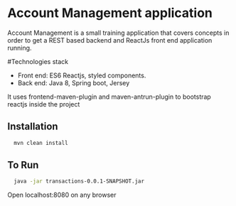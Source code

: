 # Account Management application

Account Management is a small training application that covers concepts in order to get a REST based backend and ReactJs front end  application running.

#Technologies stack
* Front end: ES6 Reactjs, styled components.
* Back end: Java 8, Spring boot, Jersey

It uses frontend-maven-plugin and maven-antrun-plugin to bootstrap reactjs inside the project

## Installation

```bash
  mvn clean install
```

## To Run

```bash
  java -jar transactions-0.0.1-SNAPSHOT.jar
```

Open localhost:8080 on any browser